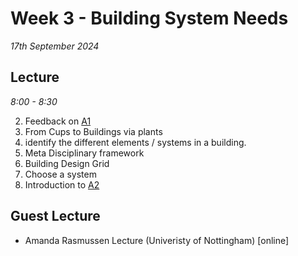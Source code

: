 # Week 3 - Building System Needs

*17th September 2024*

## Lecture 
*8:00 - 8:30*

2. Feedback on [A1]
2. From Cups to Buildings via plants
3. identify the different elements / systems in a building.
4. Meta Disciplinary framework
5. Building Design Grid
6. Choose a system
7. Introduction to [A2]

## Guest Lecture
* Amanda Rasmussen Lecture (Univeristy of Nottingham) [online]

[A1]: /Agile/Assignments/A1
[A2]: /Agile/Assignments/A2
